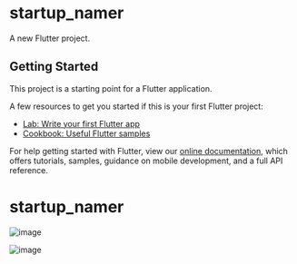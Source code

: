 # startup_namer

A new Flutter project.

## Getting Started

This project is a starting point for a Flutter application.

A few resources to get you started if this is your first Flutter project:

- [Lab: Write your first Flutter app](https://flutter.dev/docs/get-started/codelab)
- [Cookbook: Useful Flutter samples](https://flutter.dev/docs/cookbook)

For help getting started with Flutter, view our
[online documentation](https://flutter.dev/docs), which offers tutorials,
samples, guidance on mobile development, and a full API reference.
# startup_namer

![image](https://user-images.githubusercontent.com/24445198/151296766-2f824040-b81e-48ef-831c-2df8da537f13.png)

![image](https://user-images.githubusercontent.com/24445198/151296807-5aceac57-1cc3-4fe3-b53f-6188ef4e531c.png)
